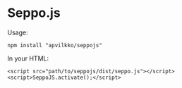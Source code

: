 # Seppo.js

Usage:
```
npm install "apvilkko/seppojs"
```

In your HTML:
```
<script src="path/to/seppojs/dist/seppo.js"></script>
<script>SeppoJS.activate();</script>
```
